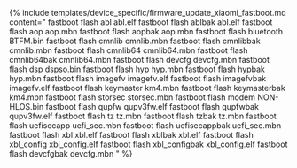 {% include templates/device_specific/firmware_update_xiaomi_fastboot.md content="
fastboot flash abl abl.elf
fastboot flash ablbak abl.elf
fastboot flash aop aop.mbn
fastboot flash aopbak aop.mbn
fastboot flash bluetooth BTFM.bin
fastboot flash cmnlib cmnlib.mbn
fastboot flash cmnlibbak cmnlib.mbn
fastboot flash cmnlib64 cmnlib64.mbn
fastboot flash cmnlib64bak cmnlib64.mbn
fastboot flash devcfg devcfg.mbn
fastboot flash dsp dspso.bin
fastboot flash hyp hyp.mbn
fastboot flash hypbak hyp.mbn
fastboot flash imagefv imagefv.elf
fastboot flash imagefvbak imagefv.elf
fastboot flash keymaster km4.mbn
fastboot flash keymasterbak km4.mbn
fastboot flash storsec storsec.mbn
fastboot flash modem NON-HLOS.bin
fastboot flash qupfw qupv3fw.elf
fastboot flash qupfwbak qupv3fw.elf
fastboot flash tz tz.mbn
fastboot flash tzbak tz.mbn
fastboot flash uefisecapp uefi_sec.mbn
fastboot flash uefisecappbak uefi_sec.mbn
fastboot flash xbl xbl.elf
fastboot flash xblbak xbl.elf
fastboot flash xbl_config xbl_config.elf
fastboot flash xbl_configbak xbl_config.elf
fastboot flash devcfgbak devcfg.mbn
" %}
